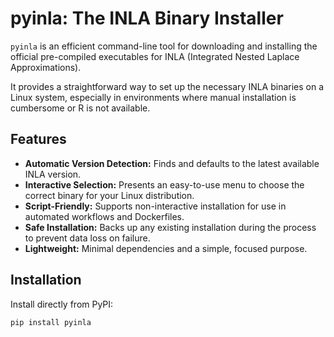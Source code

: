 # pyinla: The INLA Binary Installer

`pyinla` is an efficient command-line tool for downloading and installing the official pre-compiled executables for INLA (Integrated Nested Laplace Approximations).

It provides a straightforward way to set up the necessary INLA binaries on a Linux system, especially in environments where manual installation is cumbersome or R is not available.

## Features

-   **Automatic Version Detection:** Finds and defaults to the latest available INLA version.
-   **Interactive Selection:** Presents an easy-to-use menu to choose the correct binary for your Linux distribution.
-   **Script-Friendly:** Supports non-interactive installation for use in automated workflows and Dockerfiles.
-   **Safe Installation:** Backs up any existing installation during the process to prevent data loss on failure.
-   **Lightweight:** Minimal dependencies and a simple, focused purpose.

## Installation

Install directly from PyPI:

```bash
pip install pyinla
